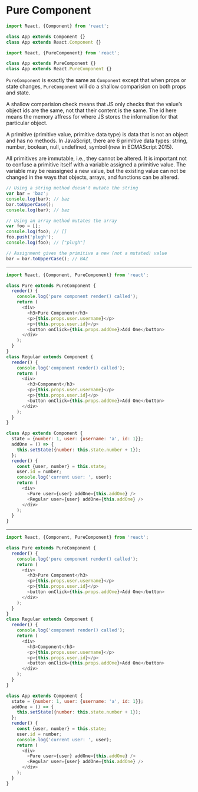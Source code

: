 # Pure Component

```js
import React, {Component} from 'react';

class App extends Component {}
class App extends React.Component {}

import React, {PureComponent} from 'react';

class App extends PureComponent {}
class App extends React.PureComponent {}
```

`PureComponent` is exactly the same as `Component` except that when props or state changes, `PureComponent` will do a shallow comparision on both props and state.

A shallow comparision check means that JS only checks that the value’s object ids are the same, not that their content is the same. The id here means the memory affress for where JS stores the information for that particular object.

A primitive (primitive value, primitive data type) is data that is not an object and has no methods. In JavaScript, there are 6 primitive data types: string, number, boolean, null, undefined, symbol (new in ECMAScript 2015).

All primitives are immutable, i.e., they cannot be altered. It is important not to confuse a primitive itself with a variable assigned a primitive value. The variable may be reassigned a new value, but the existing value can not be changed in the ways that objects, arrays, and functions can be altered.

```js
// Using a string method doesn't mutate the string
var bar = 'baz';
console.log(bar); // baz
bar.toUpperCase();
console.log(bar); // baz

// Using an array method mutates the array
var foo = [];
console.log(foo); // []
foo.push('plugh');
console.log(foo); // ["plugh"]

// Assignment gives the primitive a new (not a mutated) value
bar = bar.toUpperCase(); // BAZ
```

---

```js
import React, {Component, PureComponent} from 'react';

class Pure extends PureComponent {
  render() {
    console.log('pure component render() called');
    return (
      <div>
        <h3>Pure Component</h3>
        <p>{this.props.user.username}</p>
        <p>{this.props.user.id}</p>
        <button onClick={this.props.addOne}>Add One</button>
      </div>
    );
  }
}
class Regular extends Component {
  render() {
    console.log('component render() called');
    return (
      <div>
        <h3>Component</h3>
        <p>{this.props.user.username}</p>
        <p>{this.props.user.id}</p>
        <button onClick={this.props.addOne}>Add One</button>
      </div>
    );
  }
}

class App extends Component {
  state = {number: 1, user: {username: 'a', id: 1}};
  addOne = () => {
    this.setState({number: this.state.number + 1});
  };
  render() {
    const {user, number} = this.state;
    user.id = number;
    console.log('current user: ', user);
    return (
      <div>
        <Pure user={user} addOne={this.addOne} />
        <Regular user={user} addOne={this.addOne} />
      </div>
    );
  }
}
```

---

```js
import React, {Component, PureComponent} from 'react';

class Pure extends PureComponent {
  render() {
    console.log('pure component render() called');
    return (
      <div>
        <h3>Pure Component</h3>
        <p>{this.props.user.username}</p>
        <p>{this.props.user.id}</p>
        <button onClick={this.props.addOne}>Add One</button>
      </div>
    );
  }
}
class Regular extends Component {
  render() {
    console.log('component render() called');
    return (
      <div>
        <h3>Component</h3>
        <p>{this.props.user.username}</p>
        <p>{this.props.user.id}</p>
        <button onClick={this.props.addOne}>Add One</button>
      </div>
    );
  }
}

class App extends Component {
  state = {number: 1, user: {username: 'a', id: 1}};
  addOne = () => {
    this.setState({number: this.state.number + 1});
  };
  render() {
    const {user, number} = this.state;
    user.id = number;
    console.log('current user: ', user);
    return (
      <div>
        <Pure user={user} addOne={this.addOne} />
        <Regular user={user} addOne={this.addOne} />
      </div>
    );
  }
}
```
